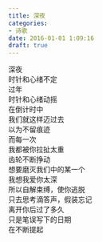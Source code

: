 ```yaml
---  
title: 深夜  
categories:  
- 诗歌  
date: 2016-01-01 1:09:16  
draft: true
---  
```

深夜  
时针和心绪不定  
过年  
时针和心绪动摇    
在倒计时中  
我们就这样迈过去  
以为不留痕迹  
而每一次  
我都被你拉扯太重    
齿轮不断挣动  
想要磨灭我们中的某一个  
我想我爱你太深  
所以自解束缚，使你逃脱    
只去思考滴答声，假装忘记  
离开你后过了多久  
只是笔误写下的日期  
在不断提起  
